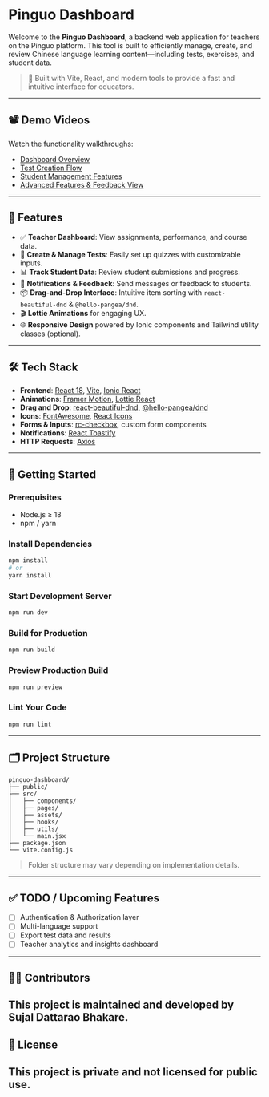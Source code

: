 
# Pinguo Dashboard

Welcome to the **Pinguo Dashboard**, a backend web application for teachers on the Pinguo platform. This tool is built to efficiently manage, create, and review Chinese language learning content—including tests, exercises, and student data.

> 🎯 Built with Vite, React, and modern tools to provide a fast and intuitive interface for educators.

---

## 📽️ Demo Videos

Watch the functionality walkthroughs:
- [Dashboard Overview](https://share.vidyard.com/watch/HLjVC2rsfiD2xpQDhmKoXK)
- [Test Creation Flow](https://share.vidyard.com/watch/nc43EmJWti38qzupJtvNjs)
- [Student Management Features](https://share.vidyard.com/watch/c5JGgDm5uXf1Rr1Li9SaQF)
- [Advanced Features & Feedback View](https://share.vidyard.com/watch/Zx3cpKaMx3W9CRmwVLvTJH)

---

## 🧩 Features

- ✅ **Teacher Dashboard**: View assignments, performance, and course data.
- 📝 **Create & Manage Tests**: Easily set up quizzes with customizable inputs.
- 📊 **Track Student Data**: Review student submissions and progress.
- 🔔 **Notifications & Feedback**: Send messages or feedback to students.
- 📦 **Drag-and-Drop Interface**: Intuitive item sorting with `react-beautiful-dnd` & `@hello-pangea/dnd`.
- 🎬 **Lottie Animations** for engaging UX.
- 🌐 **Responsive Design** powered by Ionic components and Tailwind utility classes (optional).

---

## 🛠️ Tech Stack

- **Frontend**: [React 18](https://reactjs.org/), [Vite](https://vitejs.dev/), [Ionic React](https://ionicframework.com/docs/react)
- **Animations**: [Framer Motion](https://www.framer.com/motion/), [Lottie React](https://lottiefiles.com/)
- **Drag and Drop**: [react-beautiful-dnd](https://github.com/atlassian/react-beautiful-dnd), [@hello-pangea/dnd](https://github.com/hello-pangea/dnd)
- **Icons**: [FontAwesome](https://fontawesome.com/), [React Icons](https://react-icons.github.io/)
- **Forms & Inputs**: [rc-checkbox](https://github.com/react-component/checkbox), custom form components
- **Notifications**: [React Toastify](https://fkhadra.github.io/react-toastify/)
- **HTTP Requests**: [Axios](https://axios-http.com/)

---

## 🚀 Getting Started

### Prerequisites
- Node.js ≥ 18
- npm / yarn

### Install Dependencies

```bash
npm install
# or
yarn install
````

### Start Development Server

```bash
npm run dev
```

### Build for Production

```bash
npm run build
```

### Preview Production Build

```bash
npm run preview
```

### Lint Your Code

```bash
npm run lint
```

---

## 🗂️ Project Structure

```
pinguo-dashboard/
├── public/
├── src/
│   ├── components/
│   ├── pages/
│   ├── assets/
│   ├── hooks/
│   ├── utils/
│   └── main.jsx
├── package.json
└── vite.config.js
```

> Folder structure may vary depending on implementation details.

---

## ✅ TODO / Upcoming Features

* [ ] Authentication & Authorization layer
* [ ] Multi-language support
* [ ] Export test data and results
* [ ] Teacher analytics and insights dashboard

---

## 🧑‍💻 Contributors
This project is maintained and developed by Sujal Dattarao Bhakare.
---

## 📄 License
This project is **private** and not licensed for public use.
---
